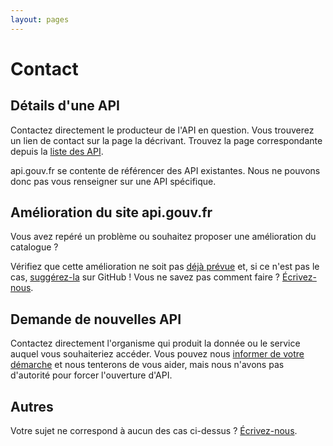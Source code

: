 ```yaml
---
layout: pages
---
```

# Contact

## Détails d'une API

Contactez directement le producteur de l'API en question. Vous trouverez un lien de contact sur la page la décrivant. Trouvez la page correspondante depuis la [liste des API](/api/).

api.gouv.fr se contente de référencer des API existantes. Nous ne pouvons donc pas vous renseigner sur une API spécifique.

## Amélioration du site api.gouv.fr

Vous avez repéré un problème ou souhaitez proposer une amélioration du catalogue ?

Vérifiez que cette amélioration ne soit pas [déjà prévue](https://github.com/sgmap/api.gouv.fr/issues) et, si ce n'est pas le cas, [suggérez-la](https://github.com/sgmap/api.gouv.fr/issues/new) sur GitHub !
Vous ne savez pas comment faire ? [Écrivez-nous](mailto:contact@api.gouv.fr?subject=Evolution+du+site).

## Demande de nouvelles API

Contactez directement l'organisme qui produit la donnée ou le service auquel vous souhaiteriez accéder. Vous pouvez nous [informer de votre démarche](mailto:contact@api.gouv.fr?subject=Demande+ouverture) et nous tenterons de vous aider, mais nous n'avons pas d'autorité pour forcer l'ouverture d'API.

## Autres

Votre sujet ne correspond à aucun des cas ci-dessus ? [Écrivez-nous](mailto:contact@api.gouv.fr?subject=Autre+sujet).
